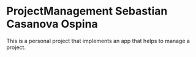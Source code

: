 # ProjectManagement Sebastian Casanova Ospina
This is a personal project that implements an app that helps to manage a project.
